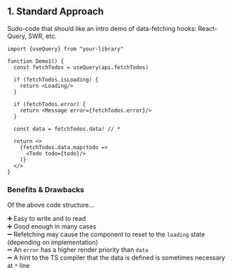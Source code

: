 ## 1. Standard Approach

Sudo-code that should like an intro demo of data-fetching hooks: React-Query, SWR, etc.

```tsx
import {useQuery} from "your-library"

function Demo1() {
  const fetchTodos = useQuery(api.fetchTodos)

  if (fetchTodos.isLoading) {
    return <Loading/>
  }

  if (fetchTodos.error) {
    return <Message error={fetchTodos.error}/>
  }

  const data = fetchTodos.data! // *

  return <>
    {fetchTodos.data.map(todo =>
      <Todo todo={todo}/>
    )}
  </>
}
```

### Benefits & Drawbacks

Of the above code structure...

➕ Easy to write and to read<br/>
➕ Good enough in many cases<br/>
➖ Refetching may cause the component to reset to the `loading` state (depending on implementation)<br/>
➖ An `error` has a higher render priority than `data`<br/>
➖ A hint to the TS compiler that the data is defined is sometimes necessary at `*` line<br/>
